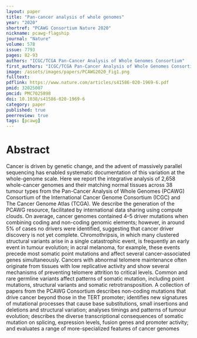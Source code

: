 ```yaml
---
layout: paper
title: "Pan-cancer analysis of whole genomes"
year: "2020"
shortref: "PCAWG Consortium Nature 2020"
nickname: pcawg-flagship
journal: "Nature"
volume: 578
issue: 7793
pages: 82-93
authors: "ICGC/TCGA Pan-Cancer Analysis of Whole Genomes Consortium"
first_authors: "ICGC/TCGA Pan-Cancer Analysis of Whole Genomes Consortium"
image: /assets/images/papers/PCAWG2020_Fig1.png
fulltext:
pdflink: https://www.nature.com/articles/s41586-020-1969-6.pdf
pmid: 32025007
pmcid: PMC7025898
doi: 10.1038/s41586-020-1969-6
category: paper
published: true
peerreview: true
tags: [pcawg]
---
```


# Abstract

Cancer is driven by genetic change, and the advent of massively parallel sequencing has enabled systematic documentation of this variation at the whole-genome scale. Here we report the integrative analysis of 2,658 whole-cancer genomes and their matching normal tissues across 38 tumour types from the Pan-Cancer Analysis of Whole Genomes (PCAWG) Consortium of the International Cancer Genome Consortium (ICGC) and The Cancer Genome Atlas (TCGA). We describe the generation of the PCAWG resource, facilitated by international data sharing using compute clouds. On average, cancer genomes contained 4–5 driver mutations when combining coding and non-coding genomic elements; however, in around 5% of cases no drivers were identified, suggesting that cancer driver discovery is not yet complete. Chromothripsis, in which many clustered structural variants arise in a single catastrophic event, is frequently an early event in tumour evolution; in acral melanoma, for example, these events precede most somatic point mutations and affect several cancer-associated genes simultaneously. Cancers with abnormal telomere maintenance often originate from tissues with low replicative activity and show several mechanisms of preventing telomere attrition to critical levels. Common and rare germline variants affect patterns of somatic mutation, including point mutations, structural variants and somatic retrotransposition. A collection of papers from the PCAWG Consortium describes non-coding mutations that drive cancer beyond those in the TERT promoter; identifies new signatures of mutational processes that cause base substitutions, small insertions and deletions and structural variation; analyses timings and patterns of tumour evolution; describes the diverse transcriptional consequences of somatic mutation on splicing, expression levels, fusion genes and promoter activity; and evaluates a range of more-specialized features of cancer genomes

